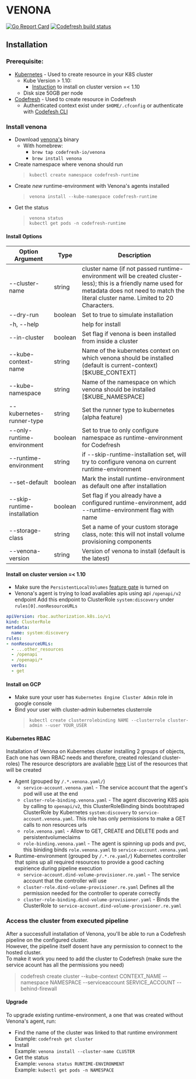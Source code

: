 # VENONA
[![Go Report Card](https://goreportcard.com/badge/github.com/codefresh-io/venona)](https://goreportcard.com/report/github.com/codefresh-io/venona) 
[![Codefresh build status]( https://g.codefresh.io/api/badges/pipeline/codefresh-inc/codefresh-io%2Fvenona%2Fvenona?type=cf-1)]( https://g.codefresh.io/public/accounts/codefresh-inc/pipelines/codefresh-io/venona/venona)

## Installation

### Prerequisite:
* [Kubernetes](https://kubernetes.io/docs/tasks/tools/install-kubectl/) - Used to create resource in your K8S cluster
  * Kube Version > 1.10:
    * [Instuction](#Install-on-cluster-version-=<-1.10) to install on cluster version =< 1.10
  * Disk size 50GB per node
* [Codefresh](https://codefresh-io.github.io/cli/) - Used to create resource in Codefresh
  * Authenticated context exist under `$HOME/.cfconfig` or authenticate with [Codefesh CLI](https://codefresh-io.github.io/cli/getting-started/#authenticate)


### Install venona

* Download [venona's](https://github.com/codefresh-io/venona/releases) binary
  * With homebrew: 
    * `brew tap codefresh-io/venona`
    * `brew install venona`
* Create namespace where venona should run<br />
  > `kubectl create namespace codefresh-runtime`
* Create *new* runtime-environment with Venona's agents installed <br />
  > `venona install --kube-namespace codefresh-runtime`
* Get the status <br />
  > `venona status`  
  > `kubectl get pods -n codefresh-runtime`

#### Install Options

| Option Argument | Type | Description |
| -------------------- | -------- | --------------------------------------------------- |
| --cluster-name | string | cluster name (if not passed runtime-environment will be created cluster-less); this is a friendly name used for metadata does not need to match the literal cluster name.  Limited to 20 Characters. |
| --dry-run | boolean | Set to true to simulate installation |
| -h, --help | | help for install |
| --in-cluster | boolean | Set flag if venona is been installed from inside a cluster |
| --kube-context-name | string | Name of the kubernetes context on which venona should be installed (default is current-context) [$KUBE_CONTEXT] |
| --kube-namespace | string | Name of the namespace on which venona should be installed [$KUBE_NAMESPACE] |
| --kubernetes-runner-type | string | Set the runner type to kubernetes (alpha feature) |
| --only-runtime-environment | boolean | Set to true to only configure namespace as runtime-environment for Codefresh |
| --runtime-environment | string | if --skip-runtime-installation set, will try to configure venona on current runtime-environment |
| --set-default | boolean | Mark the install runtime-environment as default one after installation |
| --skip-runtime-installation | boolean | Set flag if you already have a configured runtime-environment, add --runtime-environment flag with name |
| --storage-class | string | Set a name of your custom storage class, note: this will not install volume provisioning components |
| --venona-version | string | Version of venona to install (default is the latest) |

#### Install on cluster version =< 1.10
* Make sure the `PersistentLocalVolumes` [feature gate](https://kubernetes.io/docs/reference/command-line-tools-reference/feature-gates/) is turned on
* Venona's agent is trying to load avaliables apis using api `/openapi/v2` endpoint
Add this endpoint to ClusterRole `system:discovery` under `rules[0].nonResourceURLs`
```yaml
apiVersion: rbac.authorization.k8s.io/v1
kind: ClusterRole
metadata:
  name: system:discovery
rules:
- nonResourceURLs:
  - ...other_resources
  - /openapi
  - /openapi/*
  verbs:
  - get
```

#### Install on GCP
  * Make sure your user has `Kubernetes Engine Cluster Admin` role in google console
  * Bind your user with cluster-admin kubernetes clusterrole
    > `kubectl create clusterrolebinding NAME --clusterrole cluster-admin --user YOUR_USER`

#### Kubernetes RBAC
Installation of Venona on Kubernetes cluster installing 2 groups of objects,
Each one has own RBAC needs and therefore, created roles(and cluster-roles)
The resource descriptors are avaliable [here](https://github.com/codefresh-io/venona/tree/master/venonactl/templates/kubernetes)
List of the resources that will be created
* Agent (grouped by `/.*.venona.yaml/`)
  * `service-account.venona.yaml` - The service account that the agent's pod will use at the end
  * `cluster-role-binding.venona.yaml` - The agent discovering K8S apis by calling to `openapi/v2`, this ClusterRoleBinding binds  bootstraped ClusterRole by Kubernetes `system:discovery` to `service-account.venona.yaml`. This role has only permissions to make a GET calls to non resources urls
  * `role.venona.yaml` - Allow to GET, CREATE and DELETE pods and persistentvolumeclaims
  * `role-binding.venona.yaml` - The agent is spinning up pods and pvc, this biniding binds `role.venona.yaml` to `service-account.venona.yaml`
* Runtime-environment (grouped by `/.*.re.yaml/`) Kubernetes controller that spins up all required resources to provide a good caching expirience during pipeline execution
  * `service-account.dind-volume-provisioner.re.yaml` - The service account that the controller will use
  * `cluster-role.dind-volume-provisioner.re.yaml` Defines all the permission needed for the controller to operate correctly
  * `cluster-role-binding.dind-volume-provisioner.yaml` - Binds the ClusterRole to `service-account.dind-volume-provisioner.re.yaml`

### Access the cluster from executed pipeline
After a successfull installation of Venona, you'll be able to run a Codefresh pipeline on the configured cluster.  
However, the pipeline itself dosent have any permission to connect to the hosted cluster.  
To make it work you need to add the cluster to Codefresh (make sure the service acount has all the permissions you need)
> codefresh create cluster --kube-context CONTEXT_NAME --namespace NAMESPACE --serviceaccount SERVICE_ACCOUNT --behind-firewall

#### Upgrade
To upgrade existing runtime-environment, a one that was created without Venona's agent, run:
* Find the name of the cluster was linked to that runtime environment <br />
Example: `codefresh get cluster`
* Install <br />
Example: `venona install --cluster-name CLUSTER`
* Get the status <br />
Example: `venona status RUNTIME-ENVIRONMENT`  
Example: `kubectl get pods -n NAMESPACE`
